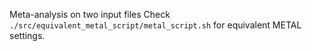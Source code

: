 Meta-analysis on two input files
Check ```./src/equivalent_metal_script/metal_script.sh``` for equivalent METAL settings.